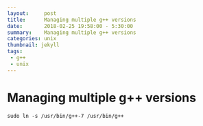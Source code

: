 ```yaml
---
layout:     post
title:      Managing multiple g++ versions
date:       2018-02-25 19:58:00 - 5:30:00
summary:    Managing multiple g++ versions
categories: unix
thumbnail: jekyll
tags:
 - g++
 - unix
---
```


# Managing multiple g++ versions


```
sudo ln -s /usr/bin/g++-7 /usr/bin/g++
```
